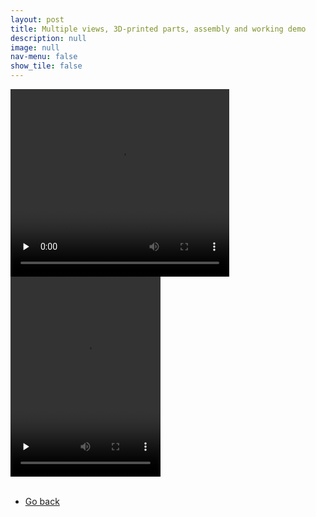 ```yaml
---
layout: post
title: Multiple views, 3D-printed parts, assembly and working demo
description: null
image: null
nav-menu: false
show_tile: false
---
```


<div class="box alt">
    <div class="row 50% uniform">
        <div class="4u"><span class="image fit"><img src="{% link assets/CAD_models/blender_blade_fixture.JPG %}" alt="" /></span></div>
        <div class="4u"><span class="image fit"><img src="{% link assets/CAD_models/blender_inside.JPG %}" alt="" /></span></div>
        <div class="4u$"><span class="image fit"><img src="{% link assets/CAD_models/blender_cross_section.JPG %}" alt="" /></span></div>
        <!-- Break -->
        <div class="4u"><span class="image fit"><img src="{% link assets/CAD_models/blender_top.JPG %}" alt="" /></span></div>
        <div class="4u"><span class="image fit"><img src="{% link assets/CAD_models/blender_relative_size.JPG %}" alt="" /></span></div>
        <div class="4u$"><span class="image fit"><img src="{% link assets/CAD_models/20241220_150247.jpg %}" alt="" /></span></div>
        <!-- Break -->
        <div class="4u"><span class="image fit"><img src="{% link assets/CAD_models/20241220_145924.jpg %}" alt="" /></span></div>
    </div>
</div>

<div class="inner">
    <div class="row">
        <div class="4u 12u$(medium)">
            <video width="350" height="300" controls preload="none"><source src="../../assets/CAD_models/blender_assembling.mp4" type="video/mp4"> Error playing video </video>
        </div>
        <div class="4u 12u$(medium)">
            <video width="240" height="320" controls preload="none"><source src="../../assets/CAD_models/demo.mp4" type="video/mp4"> Error playing video </video>
        </div>
    </div>
</div>
<br>
<ul class="actions">
    <li><a href="../CAD_creations.html" class="button">Go back</a></li>
</ul>